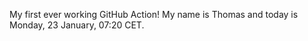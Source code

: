 My first ever working GitHub Action!
My name is Thomas and today is Monday, 23 January, 07:20 CET. 
